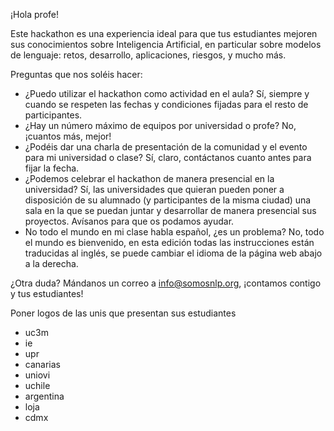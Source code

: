 ¡Hola profe!

Este hackathon es una experiencia ideal para que tus estudiantes mejoren sus conocimientos sobre Inteligencia Artificial, en particular sobre modelos de lenguaje: retos, desarrollo, aplicaciones, riesgos, y mucho más.

Preguntas que nos soléis hacer:

- ¿Puedo utilizar el hackathon como actividad en el aula? Sí, siempre y cuando se respeten las fechas y condiciones fijadas para el resto de participantes.
- ¿Hay un número máximo de equipos por universidad o profe? No, ¡cuantos más, mejor!
- ¿Podéis dar una charla de presentación de la comunidad y el evento para mi universidad o clase? Sí, claro, contáctanos cuanto antes para fijar la fecha.
- ¿Podemos celebrar el hackathon de manera presencial en la universidad? Sí, las universidades que quieran pueden poner a disposición de su alumnado (y participantes de la misma ciudad) una sala en la que se puedan juntar y desarrollar de manera presencial sus proyectos. Avísanos para que os podamos ayudar.
- No todo el mundo en mi clase habla español, ¿es un problema? No, todo el mundo es bienvenido, en esta edición todas las instrucciones están traducidas al inglés, se puede cambiar el idioma de la página web abajo a la derecha.

¿Otra duda? Mándanos un correo a info@somosnlp.org, ¡contamos contigo y tus estudiantes!


Poner logos de las unis que presentan sus estudiantes

- uc3m
- ie
- upr
- canarias
- uniovi
- uchile
- argentina
- loja
- cdmx
